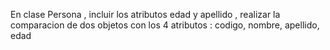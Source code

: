 En clase Persona , incluir los atributos edad y apellido , realizar la comparacion de dos objetos
con los 4 atributos : codigo, nombre, apellido, edad